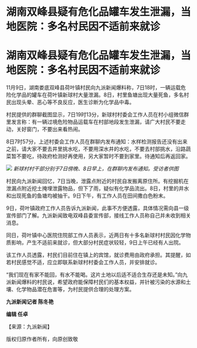 # 湖南双峰县疑有危化品罐车发生泄漏，当地医院：多名村民因不适前来就诊

# 湖南双峰县疑有危化品罐车发生泄漏，当地医院：多名村民因不适前来就诊

11月9日，湖南娄底双峰县荷叶镇村民向九派新闻爆料称，7日18时，一辆运载危险化学品的罐车在荷叶镇新球村大量泄漏。8日，村里鱼塘出现大量死鱼，多名村民出现头晕、恶心等不良反应，医生诊断为化学品中毒。

村民提供的群聊截图显示，7日19时13分，新球村村委会工作人员在村小组微信群里发言称：有一辆过境危险物品运载车在村部地段发生泄漏，请广大村民不要走动，关好窗门，不要出来看热闹。

8日7时57分，上述村委会工作人员在群聊内发布通知：水样检测报告还没有出来之前，请大家不要去井里挑水吃，不要用深水井的水吃，不要去村部挑水，沿路蔬菜暂不要吃，待政府检测好再使用，另大家暂时不要到家里。待通知后再返回家。

![](https://inews.gtimg.com/om_bt/OiYt9_SCdbEglbQ4Z-jjSTGOJdqUDDPyF2kli6rV_NtDsAA/1000)
_新球村村干部分别于7日傍晚、8日早上，在群聊内发布通知。受访者供图_

村民向九派新闻回忆，7日当晚，泄露点附近的村民自发搬离原住所。有挖掘机在泄漏点附近挖土掩埋泄露物品，但下了雨，疑似有化学品流出。8日，村里的井水和出现死鱼的鱼塘均被抽干。9日下午，有工作人员在田间撒白色粉末。

9日，荷叶镇政府工作人员告诉九派新闻，此事不方便透露，具体情况需向县一级宣传部门了解。九派新闻致电双峰县委宣传部，接线工作人员称自己并未收到相关消息。

同日，荷叶镇中心医院住院部工作人员表示，近两日有十多名新球村村民因化学物质影响，产生不适前来就诊，但大部分村民症状较轻，9日上午已经有人出院。

该工作人员透露，村民们目前住在镇上的宾馆，就诊费用由政府承担。其提醒，如若村民感觉不适，应立即联系新球村村委会工作人员，并安排就诊。

“我们现在有家不能回，有水不能喝。这片土地以后适不适合生存还是未知。”向九派新闻爆料的村民说，希望政府能保障村民们的基本权益，并针被污染的水源和土壤、化学物品潜在危害等，为村民提供合理的处理方案。

**九派新闻记者 陈冬艳**

**编辑 任卓**

【来源：九派新闻】

版权归原作者所有，向原创致敬


